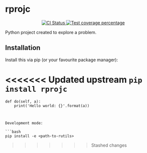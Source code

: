 # rprojc

<p align="center">
  <a href="https://github.com/romanchyla/rprojc/actions?query=workflow%3ACI">
    <img src="https://img.shields.io/github/workflow/status/romanchyla/rprojc/CI/main?label=CI&logo=github&style=flat-square" alt="CI Status" >
  </a>
  <a href="https://codecov.io/gh/romanchyla/rprojc">
    <img src="https://img.shields.io/codecov/c/github/romanchyla/rprojc.svg?logo=codecov&logoColor=fff&style=flat-square" alt="Test coverage percentage">
  </a>
</p>

Python project created to explore a problem.

## Installation

Install this via pip (or your favourite package manager):

<<<<<<< Updated upstream
`pip install rprojc`
=======
    def do(self, a):
        print('Hello world: {}'.format(a))

```


Development mode:

```bash
pip install -e <path-to-rutils>
```
>>>>>>> Stashed changes
